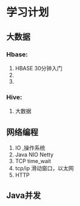   
 
 
# 学习计划

## 大数据
### Hbase: 
1.  HBASE 30分钟入门
2.  
3.  

### Hive: 
1. 大数据
 

##  网络编程

1. IO ,操作系统
2. Java NIO  Netty
3. TCP time_wait
4. tcp/ip   滑动窗口，以太网
5. HTTP 

##  Java并发
 
 

  

